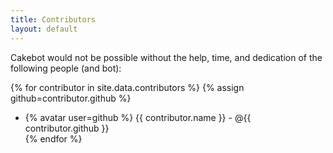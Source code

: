 ```yaml
---
title: Contributors
layout: default
---
```


Cakebot would not be possible without the help, time, and dedication of the following people (and bot):

{% for contributor in site.data.contributors %}
  {% assign github=contributor.github %}
  * {% avatar user=github %} {{ contributor.name }} - @{{ contributor.github }}  
{% endfor %}
